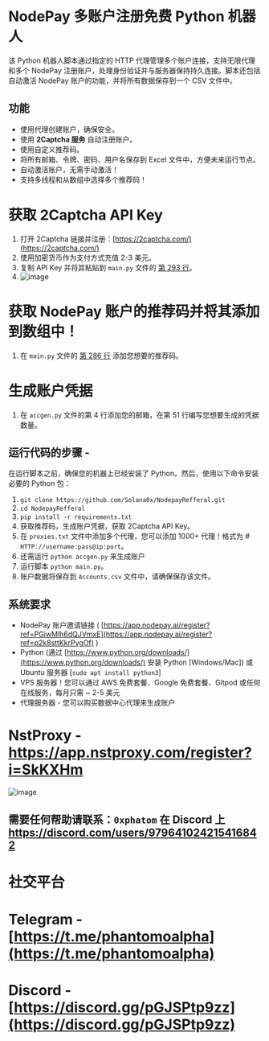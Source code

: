 # NodePay 多账户注册免费 Python 机器人

该 Python 机器人脚本通过指定的 HTTP 代理管理多个账户连接，支持无限代理和多个 NodePay 注册账户，处理身份验证并与服务器保持持久连接。脚本还包括自动激活 NodePay 账户的功能，并将所有数据保存到一个 CSV 文件中。

## 功能

- 使用代理创建账户，确保安全。
- 使用 **2Captcha 服务** 自动注册账户。
- 使用自定义推荐码。
- 将所有邮箱、令牌、密码、用户名保存到 Excel 文件中，方便未来运行节点。
- 自动激活账户，无需手动激活！
- 支持多线程和从数组中选择多个推荐码！

# 获取 2Captcha API Key

1. 打开 2Captcha 链接并注册：[https://2captcha.com/](https://2captcha.com/)
2. 使用加密货币作为支付方式充值 2-3 美元。
3. 复制 API Key 并将其粘贴到 `main.py` 文件的 [第 293 行](https://github.com/Solana0x/NodepayRefferal/blob/6913c17f72d4a37de0638d32017b8721f776d826/main.py#L293)。
4. ![image](https://github.com/user-attachments/assets/a4375bfe-5bdd-476c-b0c9-3c7627d33dad)

# 获取 NodePay 账户的推荐码并将其添加到数组中！

1. 在 `main.py` 文件的 [第 286 行](https://github.com/Solana0x/NodepayRefferal/blob/6913c17f72d4a37de0638d32017b8721f776d826/main.py#L286) 添加您想要的推荐码。

# 生成账户凭据

1. 在 `accgen.py` 文件的第 4 行添加您的邮箱，在第 51 行编写您想要生成的凭据数量。

## 运行代码的步骤 -

在运行脚本之前，确保您的机器上已经安装了 Python。然后，使用以下命令安装必要的 Python 包：

1. ``` git clone https://github.com/Solana0x/NodepayRefferal.git ```
2. ``` cd NodepayRefferal ```
3. ``` pip install -r requirements.txt ```
4. 获取推荐码，生成账户凭据，获取 2Captcha API Key。
5. 在 `proxies.txt` 文件中添加多个代理，您可以添加 1000+ 代理！格式为 # `HTTP://username:pass@ip:port`。
6. 还需运行 `python accgen.py` 来生成账户
7. 运行脚本 `python main.py`。
8. 账户数据将保存到 `Accounts.csv` 文件中，请确保保存该文件。

## 系统要求

- NodePay 账户邀请链接 ( [https://app.nodepay.ai/register?ref=PGiwMlh6dQJVmxE](https://app.nodepay.ai/register?ref=p2k8sttKkrPvgOf) )
- Python (通过 [https://www.python.org/downloads/](https://www.python.org/downloads/) 安装 Python [Windows/Mac]) 或 Ubuntu 服务器 [`sudo apt install python3`]
- VPS 服务器！您可以通过 AWS 免费套餐、Google 免费套餐、Gitpod 或任何在线服务，每月只需 ~ 2-5 美元
- 代理服务器 - 您可以购买数据中心代理来生成账户

# NstProxy - https://app.nstproxy.com/register?i=SkKXHm

![image](https://github.com/user-attachments/assets/2d225d31-e06a-410b-adae-11caca9865f1)

## 需要任何帮助请联系：`0xphatom` 在 Discord 上 https://discord.com/users/979641024215416842

# 社交平台

# Telegram - [https://t.me/phantomoalpha](https://t.me/phantomoalpha)
# Discord - [https://discord.gg/pGJSPtp9zz](https://discord.gg/pGJSPtp9zz)
